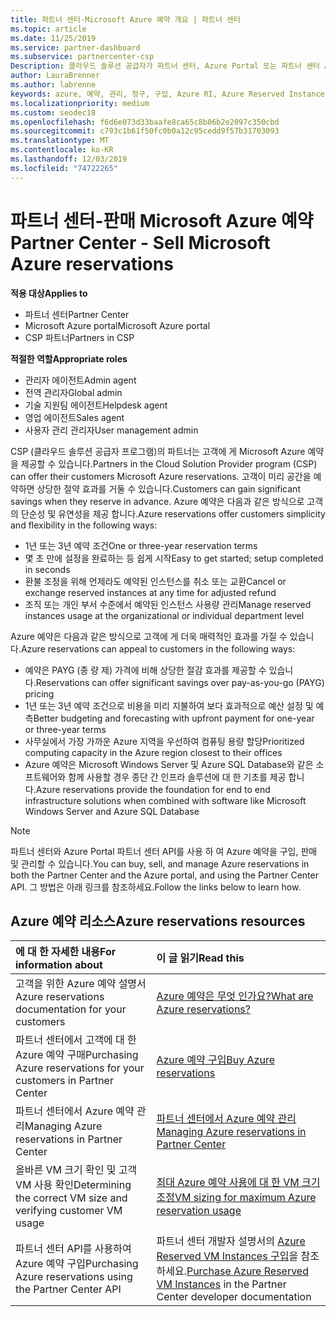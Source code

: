 ```yaml
---
title: 파트너 센터-Microsoft Azure 예약 개요 | 파트너 센터
ms.topic: article
ms.date: 11/25/2019
ms.service: partner-dashboard
ms.subservice: partnercenter-csp
Description: 클라우드 솔루션 공급자가 파트너 센터, Azure Portal 또는 파트너 센터 API를 사용 하 여 고객에 대 한 Azure 예약을 구입, 판매 또는 관리 하는 방법에 대해 알아봅니다.
author: LauraBrenner
ms.author: labrenne
keywords: azure, 예약, 관리, 청구, 구입, Azure RI, Azure Reserved Instances
ms.localizationpriority: medium
ms.custom: seodec18
ms.openlocfilehash: f6d6e073d33baafe8ca65c8b06b2e2097c350cbd
ms.sourcegitcommit: c793c1b61f50fc0b0a12c95cedd9f57b31703093
ms.translationtype: MT
ms.contentlocale: ko-KR
ms.lasthandoff: 12/03/2019
ms.locfileid: "74722265"
---
```

# <a name="partner-center---sell-microsoft-azure-reservations"></a><span data-ttu-id="da6d0-104">파트너 센터-판매 Microsoft Azure 예약</span><span class="sxs-lookup"><span data-stu-id="da6d0-104">Partner Center - Sell Microsoft Azure reservations</span></span>

<!--Maggie, 12/7/18 - Added "Partner Center" to metadata title and H1 title as per Catherine Watson in bug #19868631-->

<span data-ttu-id="da6d0-105">**적용 대상**</span><span class="sxs-lookup"><span data-stu-id="da6d0-105">**Applies to**</span></span>

- <span data-ttu-id="da6d0-106">파트너 센터</span><span class="sxs-lookup"><span data-stu-id="da6d0-106">Partner Center</span></span>
- <span data-ttu-id="da6d0-107">Microsoft Azure portal</span><span class="sxs-lookup"><span data-stu-id="da6d0-107">Microsoft Azure portal</span></span>
- <span data-ttu-id="da6d0-108">CSP 파트너</span><span class="sxs-lookup"><span data-stu-id="da6d0-108">Partners in CSP</span></span>

<span data-ttu-id="da6d0-109">**적절한 역할**</span><span class="sxs-lookup"><span data-stu-id="da6d0-109">**Appropriate roles**</span></span>

- <span data-ttu-id="da6d0-110">관리자 에이전트</span><span class="sxs-lookup"><span data-stu-id="da6d0-110">Admin agent</span></span>
- <span data-ttu-id="da6d0-111">전역 관리자</span><span class="sxs-lookup"><span data-stu-id="da6d0-111">Global admin</span></span>
- <span data-ttu-id="da6d0-112">기술 지원팀 에이전트</span><span class="sxs-lookup"><span data-stu-id="da6d0-112">Helpdesk agent</span></span>
- <span data-ttu-id="da6d0-113">영업 에이전트</span><span class="sxs-lookup"><span data-stu-id="da6d0-113">Sales agent</span></span>
- <span data-ttu-id="da6d0-114">사용자 관리 관리자</span><span class="sxs-lookup"><span data-stu-id="da6d0-114">User management admin</span></span>

<span data-ttu-id="da6d0-115">CSP (클라우드 솔루션 공급자 프로그램)의 파트너는 고객에 게 Microsoft Azure 예약을 제공할 수 있습니다.</span><span class="sxs-lookup"><span data-stu-id="da6d0-115">Partners in the Cloud Solution Provider program (CSP) can offer their customers Microsoft Azure reservations.</span></span> <span data-ttu-id="da6d0-116">고객이 미리 공간을 예약하면 상당한 절약 효과를 거둘 수 있습니다.</span><span class="sxs-lookup"><span data-stu-id="da6d0-116">Customers can gain significant savings when they reserve in advance.</span></span> <span data-ttu-id="da6d0-117">Azure 예약은 다음과 같은 방식으로 고객의 단순성 및 유연성을 제공 합니다.</span><span class="sxs-lookup"><span data-stu-id="da6d0-117">Azure reservations offer customers simplicity and flexibility in the following ways:</span></span>

- <span data-ttu-id="da6d0-118">1년 또는 3년 예약 조건</span><span class="sxs-lookup"><span data-stu-id="da6d0-118">One or three-year reservation terms</span></span>
- <span data-ttu-id="da6d0-119">몇 초 만에 설정을 완료하는 등 쉽게 시작</span><span class="sxs-lookup"><span data-stu-id="da6d0-119">Easy to get started; setup completed in seconds</span></span>
- <span data-ttu-id="da6d0-120">환불 조정을 위해 언제라도 예약된 인스턴스를 취소 또는 교환</span><span class="sxs-lookup"><span data-stu-id="da6d0-120">Cancel or exchange reserved instances at any time for adjusted refund</span></span>
- <span data-ttu-id="da6d0-121">조직 또는 개인 부서 수준에서 예약된 인스턴스 사용량 관리</span><span class="sxs-lookup"><span data-stu-id="da6d0-121">Manage reserved instances usage at the organizational or individual department level</span></span> 

<span data-ttu-id="da6d0-122">Azure 예약은 다음과 같은 방식으로 고객에 게 더욱 매력적인 효과를 가질 수 있습니다.</span><span class="sxs-lookup"><span data-stu-id="da6d0-122">Azure reservations can appeal to customers in the following ways:</span></span>

- <span data-ttu-id="da6d0-123">예약은 PAYG (종 량 제) 가격에 비해 상당한 절감 효과를 제공할 수 있습니다.</span><span class="sxs-lookup"><span data-stu-id="da6d0-123">Reservations can offer significant savings over pay-as-you-go (PAYG) pricing</span></span>
- <span data-ttu-id="da6d0-124">1년 또는 3년 예약 조건으로 비용을 미리 지불하여 보다 효과적으로 예산 설정 및 예측</span><span class="sxs-lookup"><span data-stu-id="da6d0-124">Better budgeting and forecasting with upfront payment for one-year or three-year terms</span></span>
- <span data-ttu-id="da6d0-125">사무실에서 가장 가까운 Azure 지역을 우선하여 컴퓨팅 용량 할당</span><span class="sxs-lookup"><span data-stu-id="da6d0-125">Prioritized computing capacity in the Azure region closest to their offices</span></span>
- <span data-ttu-id="da6d0-126">Azure 예약은 Microsoft Windows Server 및 Azure SQL Database와 같은 소프트웨어와 함께 사용할 경우 종단 간 인프라 솔루션에 대 한 기초를 제공 합니다.</span><span class="sxs-lookup"><span data-stu-id="da6d0-126">Azure reservations provide the foundation for end to end infrastructure solutions when combined with software like Microsoft Windows Server and Azure SQL Database</span></span>

>[!NOTE]
> <span data-ttu-id="da6d0-127">파트너 센터와 Azure Portal 파트너 센터 API를 사용 하 여 Azure 예약을 구입, 판매 및 관리할 수 있습니다.</span><span class="sxs-lookup"><span data-stu-id="da6d0-127">You can buy, sell, and manage Azure reservations in both the Partner Center and the Azure portal, and using the Partner Center API.</span></span> <span data-ttu-id="da6d0-128">그 방법은 아래 링크를 참조하세요.</span><span class="sxs-lookup"><span data-stu-id="da6d0-128">Follow the links below to learn how.</span></span>

## <a name="azure-reservations-resources"></a><span data-ttu-id="da6d0-129">Azure 예약 리소스</span><span class="sxs-lookup"><span data-stu-id="da6d0-129">Azure reservations resources</span></span>

|<span data-ttu-id="da6d0-130">**에 대 한 자세한 내용**</span><span class="sxs-lookup"><span data-stu-id="da6d0-130">**For information about**</span></span>   |<span data-ttu-id="da6d0-131">**이 글 읽기**</span><span class="sxs-lookup"><span data-stu-id="da6d0-131">**Read this**</span></span>    |
|:-----------------------------|:-----------------|
| <span data-ttu-id="da6d0-132">고객을 위한 Azure 예약 설명서</span><span class="sxs-lookup"><span data-stu-id="da6d0-132">Azure reservations documentation for your customers</span></span> | [<span data-ttu-id="da6d0-133">Azure 예약은 무엇 인가요?</span><span class="sxs-lookup"><span data-stu-id="da6d0-133">What are Azure reservations?</span></span>](https://docs.microsoft.com/azure/billing/billing-save-compute-costs-reservations)
|<span data-ttu-id="da6d0-134">파트너 센터에서 고객에 대 한 Azure 예약 구매</span><span class="sxs-lookup"><span data-stu-id="da6d0-134">Purchasing Azure reservations for your customers in Partner Center</span></span>   |[<span data-ttu-id="da6d0-135">Azure 예약 구입</span><span class="sxs-lookup"><span data-stu-id="da6d0-135">Buy Azure reservations</span></span>](azure-reservations-buying.md)
|<span data-ttu-id="da6d0-136">파트너 센터에서 Azure 예약 관리</span><span class="sxs-lookup"><span data-stu-id="da6d0-136">Managing Azure reservations in Partner Center</span></span> | [<span data-ttu-id="da6d0-137">파트너 센터에서 Azure 예약 관리</span><span class="sxs-lookup"><span data-stu-id="da6d0-137">Managing Azure reservations in Partner Center</span></span>](azure-reservations-manage.md)
|<span data-ttu-id="da6d0-138">올바른 VM 크기 확인 및 고객 VM 사용 확인</span><span class="sxs-lookup"><span data-stu-id="da6d0-138">Determining the correct VM size and verifying customer VM usage</span></span>   |[<span data-ttu-id="da6d0-139">최대 Azure 예약 사용에 대 한 VM 크기 조정</span><span class="sxs-lookup"><span data-stu-id="da6d0-139">VM sizing for maximum Azure reservation usage</span></span>](azure-usage.md)   |
|<span data-ttu-id="da6d0-140">파트너 센터 API를 사용하여 Azure 예약 구입</span><span class="sxs-lookup"><span data-stu-id="da6d0-140">Purchasing Azure reservations using the Partner Center API</span></span> | <span data-ttu-id="da6d0-141">파트너 센터 개발자 설명서의 [Azure Reserved VM Instances 구입](https://docs.microsoft.com/partner-center/develop/purchase-azure-reservations)을 참조하세요.</span><span class="sxs-lookup"><span data-stu-id="da6d0-141">[Purchase Azure Reserved VM Instances](https://docs.microsoft.com/partner-center/develop/purchase-azure-reservations) in the Partner Center developer documentation</span></span>
